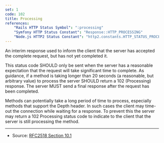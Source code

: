 ```yaml
---
set: 1
code: 102
title: Processing
references:
    "Rails HTTP Status Symbol": ":processing"
    "Symfony HTTP Status Constant": "Response::HTTP_PROCESSING"
    "Node.js HTTP2 Status Constant": "http2.constants.HTTP_STATUS_PROCESSING"
---
```


An interim response used to inform the client that the server has accepted the complete request, but has not yet completed it.

This status code SHOULD only be sent when the server has a reasonable expectation that the request will take significant time to complete. As guidance, if a method is taking longer than 20 seconds (a reasonable, but arbitrary value) to process the server SHOULD return a 102 (Processing) response. The server MUST send a final response after the request has been completed.

Methods can potentially take a long period of time to process, especially methods that support the Depth header. In such cases the client may time-out the connection while waiting for a response. To prevent this the server may return a 102 Processing status code to indicate to the client that the server is still processing the method.

---

* Source: [RFC2518 Section 10.1][1]

[1]: <http://tools.ietf.org/html/rfc2518#section-10.1>
